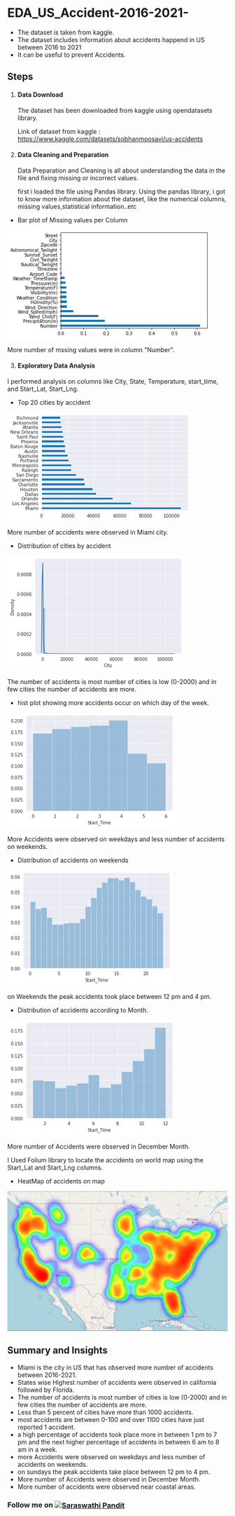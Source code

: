 # EDA_US_Accident-2016-2021-

- The dataset is taken from kaggle. 
- The dataset includes information about accidents happend in US between 2016 to 2021
- It can be useful to prevent Accidents.

## Steps

1. #### Data Download

   The dataset has been downloaded from kaggle using opendatasets library.

   Link of dataset from kaggle : https://www.kaggle.com/datasets/sobhanmoosavi/us-accidents

2. #### Data Cleaning and Preparation

   Data Preparation and Cleaning is all about understanding the data in the file and
   fixing missing or incorrect values.
   
   first i loaded the file using Pandas library. Using the pandas library, i got to know more information about the dataset, like the numerical columns, missing      values,statistical information..etc

- Bar plot of Missing values per Column

![](Screenshots/Bar%20plot%20of%20Missing%20values%20per%20column.png)

More number of mssing values were in column "Number".

3. #### Exploratory Data Analysis

I performed analysis on columns like City, State, Temperature, start_time, and Start_Lat, Start_Lng.

- Top 20 cities by accident

![](Screenshots/Top%2020%20cities%20by%20accident.png)

More number of accidents were observed in Miami city.

- Distribution of cities by accident

![](Screenshots/Distribution%20of%20cities%20by%20accident.png)

The number of accidents is most number of cities is low (0-2000) and in few cities the number of accidents are more.

- hist plot showing more accidents occur on which day of the week.

![](Screenshots/hist%20plot%20showing%20more%20accidents%20occur%20on%20which%20day%20of%20the%20week.png)

More Accidents were observed on weekdays and less number of accidents on weekends.

- Distribution of accidents on weekends

![](Screenshots/Distribution%20of%20accidents%20on%20weekends.png)

on Weekends the peak accidents took place between 12 pm and 4 pm.

- Distribution of accidents according to Month.

![](Screenshots/Distribution%20of%20accidents%20according%20to%20month.png)

More number of Accidents were observed in December Month.

I Used Folium library to locate the accidents on world map using the Start_Lat and Start_Lng columns.

- HeatMap of accidents on map

![](Screenshots/heatmap%20of%20accidents%20on%20map.png)

## Summary and Insights

- Miami is the city in US that has observed more number of accidents between 2016-2021.
- States wise Highest number of accidents were observed in california followed by Florida.
- The number of accidents is most number of cities is low (0-2000) and in few cities the number of accidents are more.
- Less than 5 percent of cities have more than 1000 accidents.
- most accidents are between 0-100 and over 1100 cities have just reported 1 accident.
- a high percentage of accidents took place more in between 1 pm to 7 pm and the next higher percentage of accidents in between 6 am to 8 am in a week.
- more Accidents were observed on weekdays and less number of accidents on weekends.
- on sundays the peak accidents take place between 12 pm to 4 pm.
- More number of Accidents were observed in December Month.
- More number of accidents were observed near coastal areas.


### Follow me on <a href="https://www.linkedin.com/in/saraswathi-pandit-806796183/" target="blank"><img align="center" src="https://img.shields.io/badge/-SaraswathiPandit-blue?style=flat-square&logo=Linkedin&logoColor=white&link=https://www.linkedin.com/in/saraswathi-pandit-806796183/" alt="Saraswathi Pandit" height="20" width="120" /></a>
